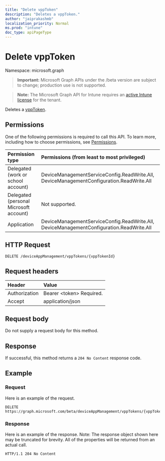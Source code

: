 ```yaml
---
title: "Delete vppToken"
description: "Deletes a vppToken."
author: "jaiprakashmb"
localization_priority: Normal
ms.prod: "intune"
doc_type: apiPageType
---
```


# Delete vppToken

Namespace: microsoft.graph

> **Important:** Microsoft Graph APIs under the /beta version are subject to change; production use is not supported.

> **Note:** The Microsoft Graph API for Intune requires an [active Intune license](https://go.microsoft.com/fwlink/?linkid=839381) for the tenant.

Deletes a [vppToken](../resources/intune-onboarding-vpptoken.md).

## Permissions
One of the following permissions is required to call this API. To learn more, including how to choose permissions, see [Permissions](/graph/permissions-reference).

<!-- { "blockType": "ignored"  } // Note: Removing this line will result in the permissions autogeneration tool overwriting the table. -->
|Permission type|Permissions (from least to most privileged)|
|:---|:---|
|Delegated (work or school account)|DeviceManagementServiceConfig.ReadWrite.All, DeviceManagementConfiguration.ReadWrite.All|
|Delegated (personal Microsoft account)|Not supported.|
|Application|DeviceManagementServiceConfig.ReadWrite.All, DeviceManagementConfiguration.ReadWrite.All|

## HTTP Request
<!-- {
  "blockType": "ignored"
}
-->
``` http
DELETE /deviceAppManagement/vppTokens/{vppTokenId}
```

## Request headers
|Header|Value|
|:---|:---|
|Authorization|Bearer &lt;token&gt; Required.|
|Accept|application/json|

## Request body
Do not supply a request body for this method.

## Response
If successful, this method returns a `204 No Content` response code.

## Example

### Request
Here is an example of the request.
``` http
DELETE https://graph.microsoft.com/beta/deviceAppManagement/vppTokens/{vppTokenId}
```

### Response
Here is an example of the response. Note: The response object shown here may be truncated for brevity. All of the properties will be returned from an actual call.
``` http
HTTP/1.1 204 No Content
```
